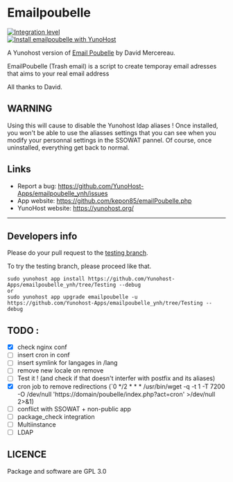 # Emailpoubelle

[![Integration level](https://dash.yunohost.org/integration/emailpoubelle.svg)](https://ci-apps.yunohost.org/jenkins/job/emailpoubelle%20%28Community%29/lastBuild/consoleFull)  
[![Install emailpoubelle with YunoHost](https://install-app.yunohost.org/install-with-yunohost.png)](https://install-app.yunohost.org/?app=emailpoubelle)

A Yunohost version of [Email Poubelle](http://www.mercereau.info/sortie-de-la-version-1-0-demailpoubelle-php-email-jetable-auto-hebergeable/) by David Mercereau.

EmailPoubelle (Trash email) is a script to create temporay email adresses that aims to your real email address

All thanks to David. 

## WARNING

Using this will cause to disable the Yunohost ldap aliases ! Once installed, you won't be able to use the aliasses settings that you can see when you modify your personnal settings in the SSOWAT pannel.
Of course, once uninstalled, everything get back to normal. 

## Links

 * Report a bug: https://github.com/YunoHost-Apps/emailpoubelle_ynh/issues
 * App website: https://github.com/kepon85/emailPoubelle.php
 * YunoHost website: https://yunohost.org/

---

Developers info
----------------

Please do your pull request to the [testing branch](https://github.com/Yunohost-Apps/emailpoubelle_ynh/tree/Testing).

To try the testing branch, please proceed like that.
```
sudo yunohost app install https://github.com/Yunohost-Apps/emailpoubelle_ynh/tree/Testing --debug
or
sudo yunohost app upgrade emailpoubelle -u https://github.com/Yunohost-Apps/emailpoubelle_ynh/tree/Testing --debug
```

## TODO : 

- [X] check nginx conf
- [ ] insert cron in conf
- [ ] insert symlink for langages in /lang
- [ ] remove new locale on remove
- [ ] Test it ! (and check if that doesn't interfer with postfix and its aliases)
- [X] cron job to remove redirections (`0 */2 * * * /usr/bin/wget -q -t 1 -T 7200 -O /dev/null 'https://domain/poubelle/index.php?act=cron' >/dev/null 2>&1) 
- [ ] conflict with SSOWAT + non-public app
- [ ] package_check integration
- [ ] Multiinstance
- [ ] LDAP

## LICENCE

Package and software are GPL 3.0